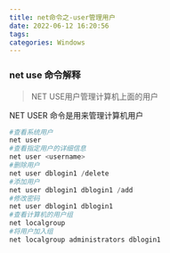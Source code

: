 ```yaml
---
title: net命令之-user管理用户
date: 2022-06-12 16:20:56
tags: 
categories: Windows
---
```


### net use 命令解释
>NET USE用户管理计算机上面的用户

NET USER 命令是用来管理计算机用户

```powershell
#查看系统用户
net user 
#查看指定用户的详细信息
net user <username>
#删除用户
net user dblogin1 /delete  
#添加用户
net user dblogin1 dblogin1 /add 
#修改密码
net user dblogin1 dblogin1  
#查看计算机的用户组
net localgroup
#将用户加入组
net localgroup administrators dblogin1
```

